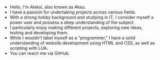 - Hello, I'm Aleksi, also known as Aksu. 
- I have a passion for undertaking projects across various fields.
- With a strong hobby background and studying in IT, I consider myself a power user and possess a deep understanding of the subject.
- I particularly enjoy making different projects, exploring new ideas, testing and developing them.
- While I wouldn't label myself as a "programmer," I have a solid understanding of website development using HTML and CSS, as well as scripting with LUA.
- You can reach me via GitHub.
